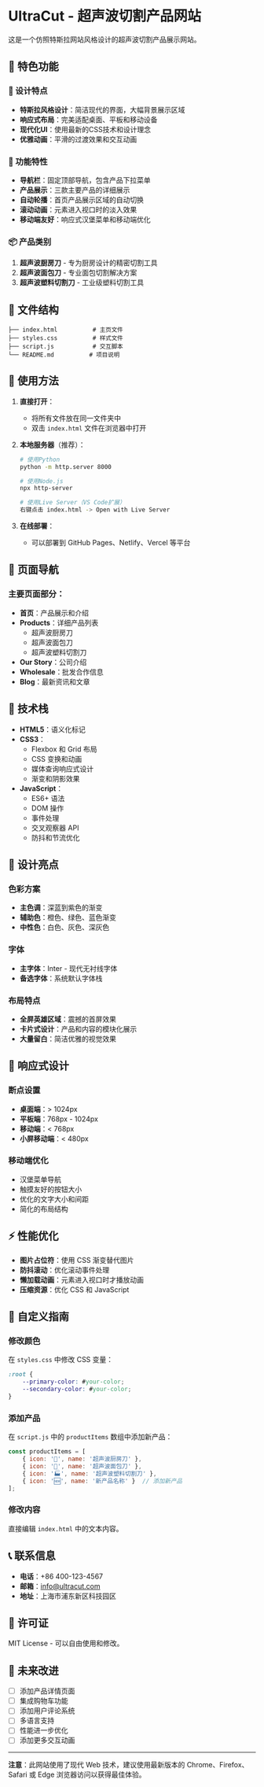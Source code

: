 # UltraCut - 超声波切割产品网站

这是一个仿照特斯拉网站风格设计的超声波切割产品展示网站。

## 🌟 特色功能

### 🎨 设计特点
- **特斯拉风格设计**：简洁现代的界面，大幅背景展示区域
- **响应式布局**：完美适配桌面、平板和移动设备
- **现代化UI**：使用最新的CSS技术和设计理念
- **优雅动画**：平滑的过渡效果和交互动画

### 📱 功能特性
- **导航栏**：固定顶部导航，包含产品下拉菜单
- **产品展示**：三款主要产品的详细展示
- **自动轮播**：首页产品展示区域的自动切换
- **滚动动画**：元素进入视口时的淡入效果
- **移动端友好**：响应式汉堡菜单和移动端优化

### 📦 产品类别
1. **超声波厨房刀** - 专为厨房设计的精密切割工具
2. **超声波面包刀** - 专业面包切割解决方案
3. **超声波塑料切割刀** - 工业级塑料切割工具

## 📂 文件结构

```
├── index.html          # 主页文件
├── styles.css          # 样式文件
├── script.js           # 交互脚本
└── README.md          # 项目说明
```

## 🚀 使用方法

1. **直接打开**：
   - 将所有文件放在同一文件夹中
   - 双击 `index.html` 文件在浏览器中打开

2. **本地服务器**（推荐）：
   ```bash
   # 使用Python
   python -m http.server 8000
   
   # 使用Node.js
   npx http-server
   
   # 使用Live Server（VS Code扩展）
   右键点击 index.html -> Open with Live Server
   ```

3. **在线部署**：
   - 可以部署到 GitHub Pages、Netlify、Vercel 等平台

## 🎯 页面导航

### 主要页面部分：
- **首页**：产品展示和介绍
- **Products**：详细产品列表
  - 超声波厨房刀
  - 超声波面包刀
  - 超声波塑料切割刀
- **Our Story**：公司介绍
- **Wholesale**：批发合作信息
- **Blog**：最新资讯和文章

## 🔧 技术栈

- **HTML5**：语义化标记
- **CSS3**：
  - Flexbox 和 Grid 布局
  - CSS 变换和动画
  - 媒体查询响应式设计
  - 渐变和阴影效果
- **JavaScript**：
  - ES6+ 语法
  - DOM 操作
  - 事件处理
  - 交叉观察器 API
  - 防抖和节流优化

## 🎨 设计亮点

### 色彩方案
- **主色调**：深蓝到紫色的渐变
- **辅助色**：橙色、绿色、蓝色渐变
- **中性色**：白色、灰色、深灰色

### 字体
- **主字体**：Inter - 现代无衬线字体
- **备选字体**：系统默认字体栈

### 布局特点
- **全屏英雄区域**：震撼的首屏效果
- **卡片式设计**：产品和内容的模块化展示
- **大量留白**：简洁优雅的视觉效果

## 📱 响应式设计

### 断点设置
- **桌面端**：> 1024px
- **平板端**：768px - 1024px
- **移动端**：< 768px
- **小屏移动端**：< 480px

### 移动端优化
- 汉堡菜单导航
- 触摸友好的按钮大小
- 优化的文字大小和间距
- 简化的布局结构

## ⚡ 性能优化

- **图片占位符**：使用 CSS 渐变替代图片
- **防抖滚动**：优化滚动事件处理
- **懒加载动画**：元素进入视口时才播放动画
- **压缩资源**：优化 CSS 和 JavaScript

## 🔄 自定义指南

### 修改颜色
在 `styles.css` 中修改 CSS 变量：
```css
:root {
    --primary-color: #your-color;
    --secondary-color: #your-color;
}
```

### 添加产品
在 `script.js` 中的 `productItems` 数组中添加新产品：
```javascript
const productItems = [
    { icon: '🔪', name: '超声波厨房刀' },
    { icon: '🍞', name: '超声波面包刀' },
    { icon: '🏭', name: '超声波塑料切割刀' },
    { icon: '🆕', name: '新产品名称' }  // 添加新产品
];
```

### 修改内容
直接编辑 `index.html` 中的文本内容。

## 📞 联系信息

- **电话**：+86 400-123-4567
- **邮箱**：info@ultracut.com
- **地址**：上海市浦东新区科技园区

## 📄 许可证

MIT License - 可以自由使用和修改。

## 🔮 未来改进

- [ ] 添加产品详情页面
- [ ] 集成购物车功能
- [ ] 添加用户评论系统
- [ ] 多语言支持
- [ ] 性能进一步优化
- [ ] 添加更多交互动画

---

**注意**：此网站使用了现代 Web 技术，建议使用最新版本的 Chrome、Firefox、Safari 或 Edge 浏览器访问以获得最佳体验。 